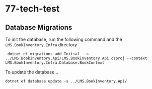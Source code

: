 # 77-tech-test

## Database Migrations

To init the database, run the following command and the `LMS.BookInventory.Infra` directory

```shell
 dotnet ef migrations add Initial --s ../LMS.BookInventory.Api/LMS.BookInventory.Api.csproj --context LMS.BookInventory.Infra.Database.BookContext 
 ```

 To update the database...

 ```shell
 dotnet ef database update -s ../LMS.BookInventory.Api/
 ```